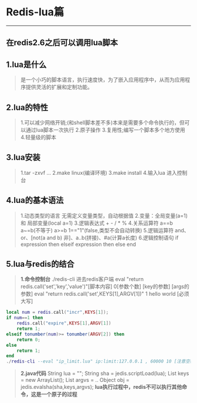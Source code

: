 # Redis-lua篇
---
## 在redis2.6之后可以调用lua脚本
## 1.lua是什么
> 是一个小巧的脚本语言，执行速度快，为了嵌入应用程序中，从而为应用程序提供灵活的扩展和定制功能。

## 2.lua的特性
> 1.可以减少网络开销;(和shell脚本差不多)本来是需要多个命令执行的，但可以通过lua脚本一次执行
2.原子操作
3.复用性;编写一个脚本多个地方使用
4.轻量级的脚本

## 3.lua安装
> 1.tar -zxvf ...
2.make linux(编译环境)
3.make install
4.输入lua 进入控制台

## 4.lua的基本语法
> 1.动态类型的语言 无需定义变量类型，自动根据值
2.变量：全局变量(a=1) 和 局部变量(local a=1)
3.逻辑表达式 + - / * %
4.关系运算符 a==b a~=b(不等于) a>=b 1=="1"(false,类型不会自动转换)
5.逻辑运算符 and、or、[not(a and b) 非]、a..b(拼接)、#a(计算a长度)
6.逻辑控制语句 
if  expression then
elseif expression then
else
end

## 5.lua与redis的结合
> **1.命令控制台**
./redis-cli 进去redis客户端
eval "return redis.call('set','key','value')"[脚本内容] 0[参数个数] [key的参数] [args的参数]
eval "return redis.call('set',KEYS[1],ARGV[1])" 1 hello world [必须大写]
``` ip_limit.lua 脚本文件名称
local num = redis.call("incr",KEYS[1]);
if num==1 then 
    redis.call("expire",KEYS[1],ARGV[1])
    return 1;
elseif tonumber(num)>= tonumber(ARGV[2]) then
    return 0;
else
    return 1;
end
./redis-cli --eval "ip_limit.lua" ip:limit:127.0.0.1 , 60000 10 [注意空格]
```
>**2.java代码**
String lua = "";
String sha = jedis.scriptLoad(lua);
List keys = new ArrayList<String>();
List argvs = ..
Object obj = jedis.evalsha(sha,keys,argvs);
**lua执行过程中，redis不可以执行其他命令，这是一个原子的过程**






